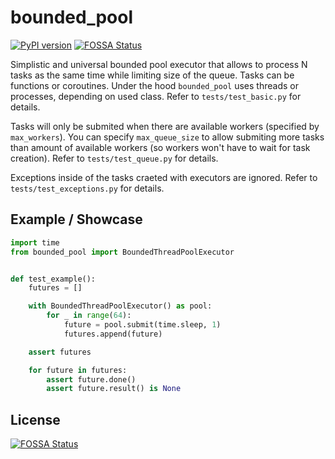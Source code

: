 # bounded_pool

[![PyPI version](https://badge.fury.io/py/bounded-pool.svg)](https://badge.fury.io/py/bounded-pool)
[![FOSSA Status](https://app.fossa.com/api/projects/git%2Bgithub.com%2Fmichaelkryukov%2Fbounded_pool.svg?type=shield)](https://app.fossa.com/projects/git%2Bgithub.com%2Fmichaelkryukov%2Fbounded_pool?ref=badge_shield)

Simplistic and universal bounded pool executor that allows to process N tasks
as the same time while limiting size of the queue. Tasks can be functions or
coroutines. Under the hood `bounded_pool` uses threads or processes, depending
on used class. Refer to `tests/test_basic.py` for details.

Tasks will only be submited when there are available workers (specified by
`max_workers`). You can specify `max_queue_size` to allow submiting more
tasks than amount of available workers (so workers won't have to wait for
task creation). Refer to `tests/test_queue.py` for details.

Exceptions inside of the tasks craeted with executors are ignored. Refer
to `tests/test_exceptions.py` for details.

## Example / Showcase

```py
import time
from bounded_pool import BoundedThreadPoolExecutor


def test_example():
    futures = []

    with BoundedThreadPoolExecutor() as pool:
        for _ in range(64):
            future = pool.submit(time.sleep, 1)
            futures.append(future)

    assert futures

    for future in futures:
        assert future.done()
        assert future.result() is None
```

## License

[![FOSSA Status](https://app.fossa.com/api/projects/git%2Bgithub.com%2Fmichaelkryukov%2Fbounded_pool.svg?type=large)](https://app.fossa.com/projects/git%2Bgithub.com%2Fmichaelkryukov%2Fbounded_pool?ref=badge_large)

